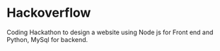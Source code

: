 # Hackoverflow
Coding Hackathon to design a website using Node js for Front end and Python, MySql for backend.

